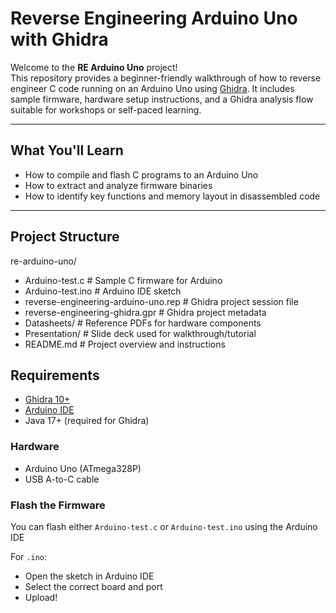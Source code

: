 # Reverse Engineering Arduino Uno with Ghidra

Welcome to the **RE Arduino Uno** project!  
This repository provides a beginner-friendly walkthrough of how to reverse engineer C code running on an Arduino Uno using [Ghidra](https://ghidra-sre.org/). It includes sample firmware, hardware setup instructions, and a Ghidra analysis flow suitable for workshops or self-paced learning.

---

## What You'll Learn

- How to compile and flash C programs to an Arduino Uno
- How to extract and analyze firmware binaries
- How to identify key functions and memory layout in disassembled code

---

## Project Structure

re-arduino-uno/
  * Arduino-test.c # Sample C firmware for Arduino
  * Arduino-test.ino # Arduino IDE sketch
  * reverse-engineering-arduino-uno.rep # Ghidra project session file
  * reverse-engineering-ghidra.gpr # Ghidra project metadata
  * Datasheets/ # Reference PDFs for hardware components
  * Presentation/ # Slide deck used for walkthrough/tutorial
  * README.md # Project overview and instructions

## Requirements

- [Ghidra 10+](https://ghidra-sre.org/)
- [Arduino IDE](https://www.arduino.cc/en/software)
- Java 17+ (required for Ghidra)

### Hardware
- Arduino Uno (ATmega328P)
- USB A-to-C cable


### Flash the Firmware
You can flash either `Arduino-test.c` or `Arduino-test.ino` using the Arduino IDE

For `.ino`:
- Open the sketch in Arduino IDE
- Select the correct board and port
- Upload!

